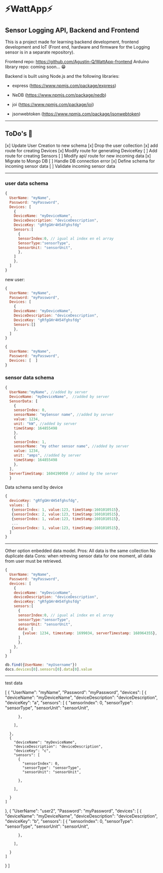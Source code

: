 # ⚡WattApp⚡


 ## Sensor Logging API, Backend and Frontend

 This is a project made for learning backend development, frontend development and IoT (Front end, hardware and firmware for the Logging sensor is in a separate repository).

 Frontend repo: https://github.com/Agustin-Q/WattApp-frontend
 Arduino library repo: coming soon... 😁

 Backend is built using Node.js and the following libraries:
 
 * express (https://www.npmjs.com/package/express)

 * NeDB (https://www.npmjs.com/package/nedb)

 * joi (https://www.npmjs.com/package/joi)

* jsonwebtoken (https://www.npmjs.com/package/jsonwebtoken)

--------------------------------------------------
## ToDo's 💪

[x] Update User Creation to new schema
[x] Drop the user collection
[x] add route for creating Devices
[x] Modify route for generating DeviceKey
[ ] Add route for creating Sensors
[ ] Modify api/ route for new incoming data
[x] Migrate to Mongo DB
[ ] Handle DB connection error
[x] Define schema for incoming sensor data
[ ] Validate incoming sensor data


------------------------------------------------
### user data schema

```javascript
{
  UserName: "myName",
  Password: "myPassword",
  Devices: [
    {
    DeviceName: "myDeviceName", 
    DeviceDescription: "deviceDescription",
    DeviceKey: "gRfgGHr4H54fghsfdg"
    Sensors:[
      {
      SensorIndex:0, // igual al index en el array
      SensorType:"sensorType",
      SensorUnit: "sensorUnit",
      },
    ]
    },
  ]
}
```
new user:

```javascript
{
  UserName: "myName",
  Password: "myPassword",
  Devices: [
    {
    DeviceName: "myDeviceName", 
    DeviceDescription: "deviceDescription",
    DeviceKey: "gRfgGHr4H54fghsfdg"
    Sensors:[]
    },
  ]
}
```

```javascript
{
  UserName: "myName",
  Password: "myPassword",
  Devices: [  ]
}
```



### sensor data schema

```javascript
{
  UserName:"myName", //added by server
  DeviceName: "myDeviceName",  //added by server
  SensorData: [
    {
    sensorIndex: 0,
    sensorName: "mySensor name", //added by server
    value: 1234,
    unit: "kW", //added by server
    timeStamp: 164855498
    },
    {
    sensorIndex: 1,
    sensorName: "my other sensor name", //added by server
    value: 1234,
    unit: "amps", //added by server
    timeStamp: 164855498
    },
  ],
  ServerTimeStamp: 1604190950 // added by the server
  }
```

Data schema send by device
```javascript
{
  deviceKey: "gRfgGHr4H54fghsfdg",
  values: [
   {sensorIndex: 1, value:123, timeStamp:1601010515},
   {sensorIndex: 2, value:123, timeStamp:1601010515},
   {sensorIndex: 1, value:123, timeStamp:1601010515},
   ...
   {sensorIndex: 1, value:123, timeStamp:1601010515},
  ]
}
```




------------
Other option enbedded data model.
Pros:
All data is the same collection
No duplicate data
Cons:
when retreving sensor data for one moment, all data from user must be retrieved.

```javascript
{
  UserName: "myName",
  Password: "myPassword",
  devices: [
    {
    deviceName: "myDeviceName", 
    deviceDescription: "deviceDescription",
    deviceKey: "gRfgGHr4H54fghsfdg"
    sensors:[
      {
      sensorIndex:0, // igual al index en el array
      sensorType:"sensorType",
      sensorUnit: "sensorUnit",
      data: [
        {value: 1234, timestamp: 1699034, serverTimestamp: 168964355},
      ]
      },
    },
  ]
}

db.find({UserName: "myUsername"})
docs.devices[0].sensors[0].data[0].value
```


-----------
test data

[
  {
    "UserName": "myName",
    "Password": "myPassword",
    "devices": [
      {
        "deviceName": "myDeviceName",
        "deviceDescription": "deviceDescription",
        "deviceKey": "a",
        "sensors": [
          {
            "sensorIndex": 0,
            "sensorType": "sensorType",
            "sensorUnit": "sensorUnit",
            
          },
          
        ],
        
      },
      {
        "deviceName": "myDeviceName",
        "deviceDescription": "deviceDescription",
        "deviceKey": "c",
        "sensors": [
          {
            "sensorIndex": 0,
            "sensorType": "sensorType",
            "sensorUnit": "sensorUnit",
            
          },
          
        ],
        
      }
    ]
  },
  {
    "UserName": "user2",
    "Password": "myPassword",
    "devices": [
      {
        "deviceName": "myDeviceName",
        "deviceDescription": "deviceDescription",
        "deviceKey": "b",
        "sensors": [
          {
            "sensorIndex": 0,
            "sensorType": "sensorType",
            "sensorUnit": "sensorUnit",
            
          },
          
        ],
        
      }
    ]
  }
]